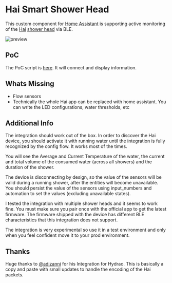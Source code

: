 # Hai Smart Shower Head

This custom component for [Home Assistant](https://www.home-assistant.io) is supporting active monitoring of the [Hai](https://gethai.com) [shower head](https://gethai.com/products/hai-showerhead) via BLE.

![preview](https://snaps.screensnapr.io/7d42c764d1e16af2d3475c9f6b9a66)

## PoC

The PoC script is [here](https://gist.github.com/taylorfinnell/87c79939a63ec2cb607ed2ebe28db5ce). It will connect and display information.

## Whats Missing

- Flow sensors
- Technically the whole Hai app can be replaced with home assistant. You can write the LED configurations, water thresholds, etc
  
## Additional Info

The integration should work out of the box. In order to discover the Hai device, you should activate it with running water until the integration is fully recognized by the config flow.
It works most of the times.

You will see the Average and Current Temperature of the water, the current and total volume of the consumed water (across all showers) and the duration of the shower.

The device is disconnecting by design, so the value of the sensors will be valid during a running shower, after the entities will become unavailable. You should persist the value of the sensors using input_numbers and automation to set the values (excluding unavailable states).

I tested the integration with multiple shower heads and it seems to work fine. You must make sure you pair once with the official app to get the latest firmware. The firmware shipped with the device
has different BLE characteristics that this integration does not support.

The integration is very experimental so use it in a test environment and only when you feel confident move it to your prod environment.

## Thanks

Huge thanks to [@adizanni](https://github.com/adizanni/hydrao/tree/main) for his Integration for Hydrao. This is basically a copy and paste with small
updates to handle the encoding of the Hai packets.
